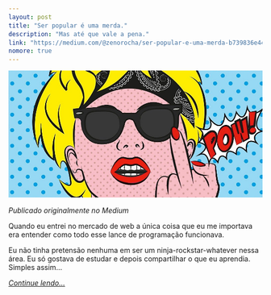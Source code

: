 ```yaml
---
layout: post
title: "Ser popular é uma merda."
description: "Mas até que vale a pena."
link: "https://medium.com/@zenorocha/ser-popular-e-uma-merda-b739836e4407"
nomore: true
---
```


![Cover](/assets/img/posts/ser-popular.jpg)

*Publicado originalmente no Medium*

Quando eu entrei no mercado de web a única coisa que eu me importava era
entender como todo esse lance de programação funcionava.

Eu não tinha pretensão nenhuma em ser um ninja-rockstar-whatever nessa área. Eu
só gostava de estudar e depois compartilhar o que eu aprendia. Simples assim...

*[Continue lendo...](https://medium.com/@zenorocha/ser-popular-e-uma-merda-b739836e4407)*